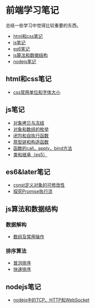 # 前端学习笔记
总结一些学习中觉得比较重要的东西。
* <a href="#htmlcss">html和css笔记</a>
* <a href="#js">js笔记</a>
* <a href="#es6">es6笔记</a>
* <a href="#algorithm">js算法和数据结构</a>
* <a href="#nodejs">nodejs笔记</a>

<span name="htmlcss"></span>
## html和css笔记
* [css常用单位和字体大小](html&css/unit.md)

<span name="js"></span>
## js笔记 
* [对象拷贝与冻结](js/objectCopyFreeze.md)
* [对象和数组的枚举](js/enumable.md)
* [闭包和自执行函数](js/closure.md)
* [原型链和构造函数](js/prototype.md)
* [函数的call，apply，bind方法](/js/call&apply&bind.md)
* [类和继承（es5）](js/inherit.md)

<span name="es6"></span>
## es6&later笔记 
* [const定义对象的可修改性](es6/const.md)
* [探究Promise执行流](es6/promise.md)

<span name="algorithm"></span>
## js算法和数据结构
### 数据解构
* [数组及常用操作](datastruct/array.md)
### 排序算法
* [冒泡排序](algorithm/sort/BubbleSort.md)
* [快速排序](algorithm/sort/quickSort.md)

<span name="nodejs"></span>
## nodejs笔记
* [nodejs中的TCP、HTTP和WebSocket](node/tcp&http&ws.md)

